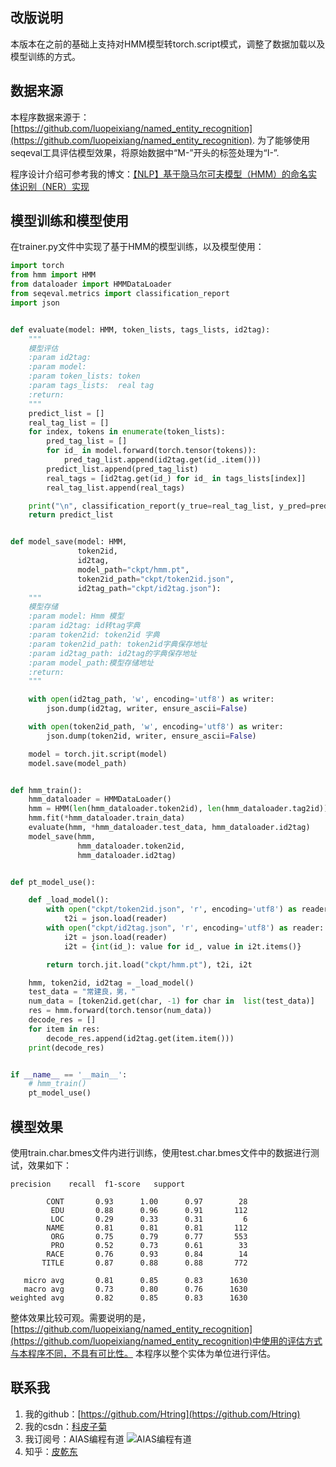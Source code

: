## 改版说明
本版本在之前的基础上支持对HMM模型转torch.script模式，调整了数据加载以及模型训练的方式。

## 数据来源
本程序数据来源于：[https://github.com/luopeixiang/named_entity_recognition](https://github.com/luopeixiang/named_entity_recognition).
为了能够使用seqeval工具评估模型效果，将原始数据中“M-”开头的标签处理为“I-”.

程序设计介绍可参考我的博文：[【NLP】基于隐马尔可夫模型（HMM）的命名实体识别（NER）实现](https://piqiandong.blog.csdn.net/article/details/124065834)

## 模型训练和模型使用
在trainer.py文件中实现了基于HMM的模型训练，以及模型使用：
```python
import torch
from hmm import HMM
from dataloader import HMMDataLoader
from seqeval.metrics import classification_report
import json


def evaluate(model: HMM, token_lists, tags_lists, id2tag):
    """
    模型评估
    :param id2tag:
    :param model:
    :param token_lists: token
    :param tags_lists:  real tag
    :return:
    """
    predict_list = []
    real_tag_list = []
    for index, tokens in enumerate(token_lists):
        pred_tag_list = []
        for id_ in model.forward(torch.tensor(tokens)):
            pred_tag_list.append(id2tag.get(id_.item()))
        predict_list.append(pred_tag_list)
        real_tags = [id2tag.get(id_) for id_ in tags_lists[index]]
        real_tag_list.append(real_tags)

    print("\n", classification_report(y_true=real_tag_list, y_pred=predict_list))
    return predict_list


def model_save(model: HMM,
               token2id,
               id2tag,
               model_path="ckpt/hmm.pt",
               token2id_path="ckpt/token2id.json",
               id2tag_path="ckpt/id2tag.json"):
    """
    模型存储
    :param model: Hmm 模型
    :param id2tag: id转tag字典
    :param token2id: token2id 字典
    :param token2id_path: token2id字典保存地址
    :param id2tag_path: id2tag的字典保存地址
    :param model_path:模型存储地址
    :return:
    """

    with open(id2tag_path, 'w', encoding='utf8') as writer:
        json.dump(id2tag, writer, ensure_ascii=False)

    with open(token2id_path, 'w', encoding='utf8') as writer:
        json.dump(token2id, writer, ensure_ascii=False)

    model = torch.jit.script(model)
    model.save(model_path)


def hmm_train():
    hmm_dataloader = HMMDataLoader()
    hmm = HMM(len(hmm_dataloader.token2id), len(hmm_dataloader.tag2id))
    hmm.fit(*hmm_dataloader.train_data)
    evaluate(hmm, *hmm_dataloader.test_data, hmm_dataloader.id2tag)
    model_save(hmm,
               hmm_dataloader.token2id,
               hmm_dataloader.id2tag)


def pt_model_use():

    def _load_model():
        with open("ckpt/token2id.json", 'r', encoding='utf8') as reader:
            t2i = json.load(reader)
        with open("ckpt/id2tag.json", 'r', encoding='utf8') as reader:
            i2t = json.load(reader)
            i2t = {int(id_): value for id_, value in i2t.items()}

        return torch.jit.load("ckpt/hmm.pt"), t2i, i2t

    hmm, token2id, id2tag = _load_model()
    test_data = "常建良，男，"
    num_data = [token2id.get(char, -1) for char in  list(test_data)]
    res = hmm.forward(torch.tensor(num_data))
    decode_res = []
    for item in res:
        decode_res.append(id2tag.get(item.item()))
    print(decode_res)


if __name__ == '__main__':
    # hmm_train()
    pt_model_use()

```

## 模型效果
使用train.char.bmes文件内进行训练，使用test.char.bmes文件中的数据进行测试，效果如下：
```text
precision    recall  f1-score   support

        CONT       0.93      1.00      0.97        28
         EDU       0.88      0.96      0.91       112
         LOC       0.29      0.33      0.31         6
        NAME       0.81      0.81      0.81       112
         ORG       0.75      0.79      0.77       553
         PRO       0.52      0.73      0.61        33
        RACE       0.76      0.93      0.84        14
       TITLE       0.87      0.88      0.88       772

   micro avg       0.81      0.85      0.83      1630
   macro avg       0.73      0.80      0.76      1630
weighted avg       0.82      0.85      0.83      1630
```
整体效果比较可观。需要说明的是，[https://github.com/luopeixiang/named_entity_recognition](https://github.com/luopeixiang/named_entity_recognition)中使用的评估方式与本程序不同，不具有可比性。
本程序以整个实体为单位进行评估。

## 联系我

1. 我的github：[https://github.com/Htring](https://github.com/Htring)
2. 我的csdn：[科皮子菊](https://piqiandong.blog.csdn.net/)
3. 我订阅号：AIAS编程有道
   ![AIAS编程有道](https://s2.loli.net/2022/05/05/DS37LjhBQz2xyUJ.png)
4. 知乎：[皮乾东](https://www.zhihu.com/people/piqiandong)